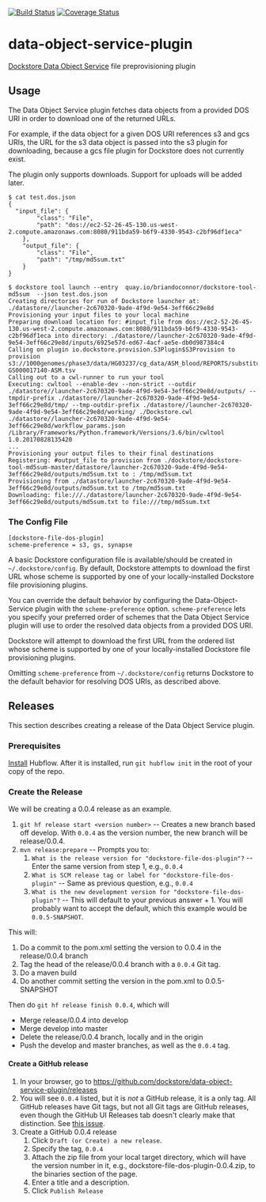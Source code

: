 [![Build Status](https://travis-ci.org/dockstore/data-object-service-plugin.svg?branch=master)](https://travis-ci.org/dockstore/data-object-service-plugin)
[![Coverage Status](https://coveralls.io/repos/github/dockstore/data-object-service-plugin/badge.svg?branch=develop)](https://coveralls.io/github/dockstore/data-object-service-plugin?branch=develop)

# data-object-service-plugin
[Dockstore Data Object Service](https://github.com/ga4gh/data-object-service-schemas) file preprovisioning plugin

## Usage

The Data Object Service plugin fetches data objects from a provided DOS URI in order to download one of the returned URLs.

For example, if the data object for a given DOS URI references s3 and gcs URIs, the URL for the s3 data object is passed into the s3 plugin for downloading, because a gcs file plugin for Dockstore does not currently exist.

The plugin only supports downloads. Support for uploads will be added later.

```
$ cat test.dos.json
{
  "input_file": {
        "class": "File",
        "path": "dos://ec2-52-26-45-130.us-west-2.compute.amazonaws.com:8080/911bda59-b6f9-4330-9543-c2bf96df1eca"
    },
    "output_file": {
        "class": "File",
        "path": "/tmp/md5sum.txt"
    }
}

$ dockstore tool launch --entry  quay.io/briandoconnor/dockstore-tool-md5sum  --json test.dos.json
Creating directories for run of Dockstore launcher at: ./datastore//launcher-2c670320-9ade-4f9d-9e54-3eff66c29e8d
Provisioning your input files to your local machine
Preparing download location for: #input_file from dos://ec2-52-26-45-130.us-west-2.compute.amazonaws.com:8080/911bda59-b6f9-4330-9543-c2bf96df1eca into directory: ./datastore//launcher-2c670320-9ade-4f9d-9e54-3eff66c29e8d/inputs/6925e57d-ed67-4acf-ae5e-db0d987384c4
Calling on plugin io.dockstore.provision.S3Plugin$S3Provision to provision s3://1000genomes/phase3/data/HG03237/cg_data/ASM_blood/REPORTS/substitutionLengthCoding-GS000017140-ASM.tsv
Calling out to a cwl-runner to run your tool
Executing: cwltool --enable-dev --non-strict --outdir ./datastore//launcher-2c670320-9ade-4f9d-9e54-3eff66c29e8d/outputs/ --tmpdir-prefix ./datastore//launcher-2c670320-9ade-4f9d-9e54-3eff66c29e8d/tmp/ --tmp-outdir-prefix ./datastore//launcher-2c670320-9ade-4f9d-9e54-3eff66c29e8d/working/ ./Dockstore.cwl ./datastore//launcher-2c670320-9ade-4f9d-9e54-3eff66c29e8d/workflow_params.json
/Library/Frameworks/Python.framework/Versions/3.6/bin/cwltool 1.0.20170828135420
...
Provisioning your output files to their final destinations
Registering: #output_file to provision from ./dockstore/dockstore-tool-md5sum-master/datastore/launcher-2c670320-9ade-4f9d-9e54-3eff66c29e8d/outputs/md5sum.txt to : /tmp/md5sum.txt
Provisioning from ./datastore/launcher-2c670320-9ade-4f9d-9e54-3eff66c29e8d/outputs/md5sum.txt to /tmp/md5sum.txt
Downloading: file:///./datastore/launcher-2c670320-9ade-4f9d-9e54-3eff66c29e8d/outputs/md5sum.txt to file:///tmp/md5sum.txt
```

### The Config File

```
[dockstore-file-dos-plugin]
scheme-preference = s3, gs, synapse
```

A basic Dockstore configuration file is available/should be created in `~/.dockstore/config`.
By default, Dockstore attempts to download the first URL whose scheme is supported by one of your locally-installed Dockstore
file provisioning plugins.

You can override the default behavior by configuring the Data-Object-Service plugin with the `scheme-preference` option.
`scheme-preference` lets you specify your preferred order of schemes that the Data Object Service plugin will use to order the
resolved data objects from a provided DOS URI.

Dockstore will attempt to download the first URL from the ordered list whose scheme is supported by one of your
locally-installed Dockstore file provisioning plugins.

Omitting `scheme-preference` from `~/.dockstore/config` returns Dockstore to the default behavior for resolving DOS URIs, as described above.

## Releases

This section describes creating a release of the Data Object Service plugin.

### Prerequisites

[Install](https://datasift.github.io/gitflow/TheHubFlowTools.html) Hubflow. After it is installed, run `git hubflow init` in the
root of your copy of the repo.

### Create the Release

We will be creating a 0.0.4 release as an example.

1. `git hf release start <version number>` -- Creates a new branch based off develop. With `0.0.4` as the version number, the new
branch will be release/0.0.4.
2. `mvn release:prepare` -- Prompts you to:
    1. `What is the release version for "dockstore-file-dos-plugin"?` -- Enter the same version from step 1, e.g., `0.0.4`
    2. `What is SCM release tag or label for "dockstore-file-dos-plugin"` -- Same as previous question, e.g., `0.0.4`
    3. `What is the new development version for "dockstore-file-dos-plugin"?` -- This will default to your previous answer + 1. You will
    probably want to accept the default, which this example would be `0.0.5-SNAPSHOT`.

This will:

1. Do a commit to the pom.xml setting the version to 0.0.4 in the release/0.0.4 branch
2. Tag the head of the release/0.0.4 branch with a `0.0.4` Git tag.
3. Do a maven build
4. Do another commit setting the version in the pom.xml to 0.0.5-SNAPSHOT

Then do `git hf release finish 0.0.4`, which will
* Merge release/0.0.4 into develop
* Merge develop into master
* Delete the release/0.0.4 branch, locally and in the origin
* Push the develop and master branches, as well as the `0.0.4` tag.

#### Create a GitHub release

1. In your browser, go to https://github.com/dockstore/data-object-service-plugin/releases
2. You will see `0.0.4` listed, but it is *not* a GitHub release, it is a only tag. All GitHub releases have Git tags, but not all Git tags
are  GitHub releases, even though the GitHub UI Releases tab doesn't clearly make that distinction. See
 [this issue](https://github.com/bcit-ci/CodeIgniter/issues/3421).
3. Create a GitHub 0.0.4 release
    1. Click `Draft (or Create) a new release`.
    2. Specify the tag, `0.0.4`
    3. Attach the zip file from your local target directory, which will have the version number in it, e.g.,
    dockstore-file-dos-plugin-0.0.4.zip, to the binaries section of the page.
    4. Enter a title and a description.
    5. Click `Publish Release`



